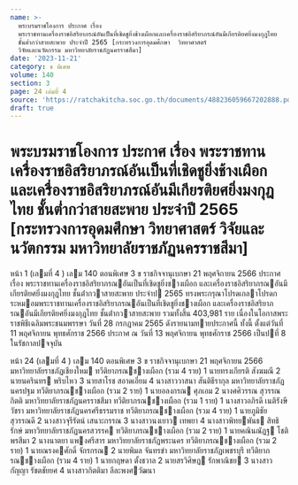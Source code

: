 ```yaml
---
name: >-
  พระบรมราชโองการ ประกาศ เรื่อง
  พระราชทานเครื่องราชอิสริยาภรณ์อันเป็นที่เชิดชูยิ่งช้างเผือกและเครื่องราชอิสริยาภรณ์อันมีเกียรติยศยิ่งมงกุฎไทย
  ชั้นต่ำกว่าสายสะพาย ประจำปี 2565 [กระทรวงการอุดมศึกษา  วิทยาศาสตร์ 
  วิจัยและนวัตกรรม มหาวิทยาลัยราชภัฏนครราชสีมา]
date: '2023-11-21'
category: ข พิเศษ
volume: 140
section: 3
page: 24 เล่มที่ 4
source: 'https://ratchakitcha.soc.go.th/documents/488236059667202888.pdf'
draft: true
---
```


# พระบรมราชโองการ ประกาศ เรื่อง พระราชทานเครื่องราชอิสริยาภรณ์อันเป็นที่เชิดชูยิ่งช้างเผือกและเครื่องราชอิสริยาภรณ์อันมีเกียรติยศยิ่งมงกุฎไทย ชั้นต่ำกว่าสายสะพาย ประจำปี 2565 [กระทรวงการอุดมศึกษา  วิทยาศาสตร์  วิจัยและนวัตกรรม มหาวิทยาลัยราชภัฏนครราชสีมา]

หน้า 1 (เลมที่ 4 ) เลม 140 ตอนพิเศษ 3 ข ราชกิจจานุเบกษา 21 พฤศจิกายน 2566 ประกาศ เรื่อง พระราชทานเครื่องราชอิสริยาภรณอันเป็นที่เชิดชูยิ่งชางเผือก และเครื่องราชอิสริยาภรณอันมีเกียรติยศยิ่งมงกุฎไทย ชั้นต่ํากวาสายสะพาย ประจําป 2565 ทรงพระกรุณาโปรดเกลาโปรดกระหมอมพระราชทานเครื่องราชอิสริยาภรณอันเป็นที่เชิดชูยิ่งชางเผือก และเครื่องราชอิสริยาภรณอันมีเกียรติยศยิ่งมงกุฎไทย ชั้นต่ํากวาสายสะพาย รวมทั้งสิ้น 403,981 ราย เนื่องในโอกาสพระราชพิธีเฉลิมพระชนมพรรษา วันที่ 28 กรกฎาคม 2565 ดังรายนามทายประกาศนี้ ทั้งนี้ ตั้งแต่วันที่ 11 พฤศจิกายน พุทธศักราช 2566 ประกาศ ณ วันที่ 13 พฤศจิกายน พุทธศักราช 2566 เป็นปที่ 8 ในรัชกาลปจจุบัน

หน้า 24 (เลมที่ 4 ) เลม 140 ตอนพิเศษ 3 ข ราชกิจจานุเบกษา 21 พฤศจิกายน 2566 มหาวิทยาลัยราชภัฏเชียงใหม ทวีติยาภรณชางเผือก (รวม 4 ราย) 1 นายทรงเกียรติ สังฆมณี 2 นายนครินทร พริบไหว 3 นายสาโรช สอาดเอี่ยม 4 นางสาววาสนา สันติธีรากุล มหาวิทยาลัยราชภัฏนครปฐม ทวีติยาภรณชางเผือก (รวม 2 ราย) 1 นายอลงกรณ ศุภเอม 2 นางศศิวรรณ สุวรรณกิตติ มหาวิทยาลัยราชภัฏนครราชสีมา ทวีติยาภรณชางเผือก (รวม 1 ราย) 1 นางสาวอภิรดี เนติรังษีวัชรา มหาวิทยาลัยราชภัฏนครศรีธรรมราช ทวีติยาภรณชางเผือก (รวม 4 ราย) 1 นายภูมิชัย สุวรรณดี 2 นางสาวจุรีรัตน์ เสนาะกรรณ 3 นางสาวนงเยาว เทพยา 4 นางสาวพิทยพันธ สิทธิรักษ์ มหาวิทยาลัยราชภัฏนครสวรรค ทวีติยาภรณชางเผือก (รวม 2 ราย) 1 นายคณินณัฏฐ โชติพรสีมา 2 นางนาตยา แพงศรีสาร มหาวิทยาลัยราชภัฏพระนคร ทวีติยาภรณชางเผือก (รวม 2 ราย) 1 นายณรงคศักดิ์ จักรกรณ 2 นายพิมล จันทรขํา มหาวิทยาลัยราชภัฏเพชรบุรี ทวีติยาภรณชางเผือก (รวม 4 ราย) 1 นายกฤษดา ตั้งชวาล 2 นายสรวิศิษฎ รักพาณิชย 3 นางสาวกัญญา รัชตชัยยศ 4 นางสาวกิตติมา ลีละพงศวัฒนา
